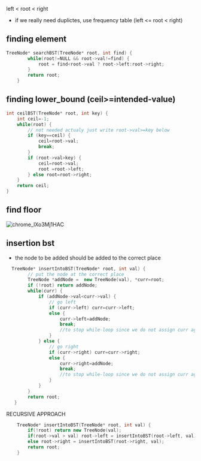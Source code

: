 left < root < right
- if we really need duplictes, use frequency table (left <= root < right)

## finding element
```cpp
TreeNode* searchBST(TreeNode* root, int find) {
        while(root!=NULL && root->val!=find) {
            root = find<root->val ? root->left:root->right;
        }
        return root;
    }
```

## finding lower_bound (ceil>=intended-value)
```cpp
int ceilBST(TreeNode* root, int key) {
    int ceil=-1;
    while(root) {
        // not needed actualy just write root->val>=key below
        if (key==ceil) {
            ceil=root->val;
            break;
        }
        if (root->val>key) {
            ceil=root->val;
            root =root->left;
        } else root=root->right;
    }
    return ceil;
}
```

## find floor
![chrome_lXo3Mj1HAC](https://github.com/user-attachments/assets/7c300460-749e-432b-ac11-2e1c64e91d69)


## insertion bst
- the node to be added should be added to the correct place
```cpp
  TreeNode* insertIntoBST(TreeNode* root, int val) {
        // put the node at the correct place
        TreeNode *addNode =  new TreeNode(val), *curr=root;
        if (!root) return addNode;
        while(curr) {
            if (addNode->val<curr->val) {
                // go left
                if (curr->left) curr=curr->left;
                else {
                    curr->left=addNode;
                    break;
                    //to stop while-loop since we do not assign curr again
                }
            } else {
                // go right
                if (curr->right) curr=curr->right;
                else {
                    curr->right=addNode;
                    break;
                    //to stop while-loop since we do not assign curr again
                }
            }
        }
        return root;
   }
```
RECURSIVE APPROACH
```cpp
    TreeNode* insertIntoBST(TreeNode* root, int val) {
        if(!root) return new TreeNode(val);
        if(root->val > val) root->left = insertIntoBST(root->left, val);
        else root->right = insertIntoBST(root->right, val);
        return root;
    }
```
